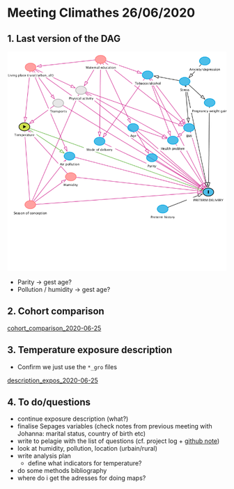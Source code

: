 <!-- ## 22-11-2019 meeting agenda & docs

Here are the different documents for the 22-11-19 meeting.

### 1. Sepages data

#### Imputation below LOD

* Previous doc justifying the fill-in method (no need to review): [imputation_below_lod_2019-11-20](docs/imputation_below_lod_2019-11-20.html)
* Validation of the fill-in method: [fill_in_vs_machine_reading_2019-11-20](docs/fill_in_vs_machine_reading_2019-11-20.html)

#### Correction for protocol variables

* phenols: [protocol_variables_vs_phenols_2019-11-20](docs/protocol_variables_vs_phenols_2019-11-20.html)
* phthalates: [protocol_variables_vs_phthalates_2019-11-20](docs/protocol_variables_vs_phthalates_2019-11-20.html)

### 2. BPA/BPS VS Growth 

* Variable coding document update: [variable_coding_2019-11-20](docs/variable_coding_2019-11-20.html)
* Preliminary results: [multivariate_model_2019-11-20](docs/multivariate_model_2019-11-20.html) 

# BPA/BPS growth - 12/12/19 meeting

Last version of multivariate models: [multivariate_model_2019-12-11](docs/multivariate_model_2019-12-11.html) -->

# Meeting Climathes 26/06/2020

## 1. Last version of the DAG

![](docs/dagitty-model_2020-06-25.png)

* Parity -> gest age?
* Pollution / humidity -> gest age?

## 2. Cohort comparison

[cohort_comparison_2020-06-25](docs/cohort_comparison_2020-06-25.html)

## 3. Temperature exposure description 

* Confirm we just use the `*_gro` files

[description_expos_2020-06-25](docs/description_expos_2020-06-25.html)

## 4. To do/questions

* continue exposure description (what?)
* finalise Sepages variables (check notes from previous meeting with Johanna: marital status, country of birth etc)
* write to pelagie with the list of questions (cf. project log + [github note](https://github.com/users/matthieugold/projects/16))
* look at humidity, pollution, location (urbain/rural) 
* write analysis plan
  * define what indicators for temperature?
* do some methods bibliography
* where do i get the adresses for doing maps?

